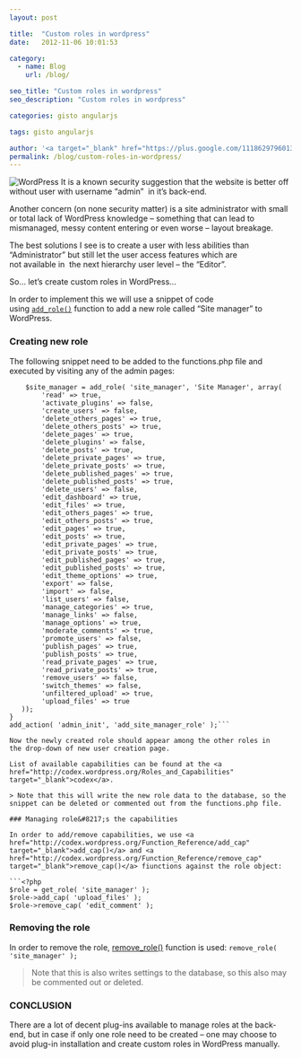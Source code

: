 ```yaml
---
layout: post

title:  "Custom roles in wordpress"
date:   2012-11-06 10:01:53

category:
  - name: Blog
    url: /blog/

seo_title: "Custom roles in wordpress"
seo_description: "Custom roles in wordpress"

categories: gisto angularjs

tags: gisto angularjs

author: '<a target="_blank" href="https://plus.google.com/111862979601357461785" rel="publisher">Sasha Khamkov</a>'
permalink: /blog/custom-roles-in-wordpress/
---
```


![WordPress](/uploads/wordpress-logo-stacked-rgb-e1350345712329.png) It is a known security suggestion that the website is better off without user with username &#8220;admin&#8221;  in it&#8217;s back-end.

Another concern (on none security matter) is a site administrator with small or total lack of WordPress knowledge &#8211; something that can lead to mismanaged, messy content entering or even worse &#8211; layout breakage.

The best solutions I see is to create a user with less abilities than &#8220;Administrator&#8221; but still let the user access features which are not available in  the next hierarchy user level &#8211; the &#8220;Editor&#8221;.

So&#8230; let&#8217;s create custom roles in WordPress&#8230;

In order to implement this we will use a snippet of code using <a href="http://codex.wordpress.org/Function_Reference/add_role" target="_blank">```add_role()```</a> function to add a new role called &#8220;Site manager&#8221; to WordPress.

### Creating new role

The following snippet need to be added to the functions.php file and executed by visiting any of the admin pages:

```function add_site_manager_role() {
    $site_manager = add_role( 'site_manager', 'Site Manager', array(
        'read' => true,
        'activate_plugins' => false,
        'create_users' => false,
        'delete_others_pages' => true,
        'delete_others_posts' => true,
        'delete_pages' => true,
        'delete_plugins' => false,
        'delete_posts' => true,
        'delete_private_pages' => true,
        'delete_private_posts' => true,
        'delete_published_pages' => true,
        'delete_published_posts' => true,
        'delete_users' => false,
        'edit_dashboard' => true,
        'edit_files' => true,
        'edit_others_pages' => true,
        'edit_others_posts' => true,
        'edit_pages' => true,
        'edit_posts' => true,
        'edit_private_pages' => true,
        'edit_private_posts' => true,
        'edit_published_pages' => true,
        'edit_published_posts' => true,
        'edit_theme_options' => true,
        'export' => false,
        'import' => false,
        'list_users' => false,
        'manage_categories' => true,
        'manage_links' => false,
        'manage_options' => true,
        'moderate_comments' => true,
        'promote_users' => false,
        'publish_pages' => true,
        'publish_posts' => true,
        'read_private_pages' => true,
        'read_private_posts' => true,
        'remove_users' => false,
        'switch_themes' => false,
        'unfiltered_upload' => true,
        'upload_files' => true
   ));
}
add_action( 'admin_init', 'add_site_manager_role' );```

Now the newly created role should appear among the other roles in the drop-down of new user creation page.

List of available capabilities can be found at the <a href="http://codex.wordpress.org/Roles_and_Capabilities" target="_blank">codex</a>.

> Note that this will write the new role data to the database, so the snippet can be deleted or commented out from the functions.php file.

### Managing role&#8217;s the capabilities

In order to add/remove capabilities, we use <a href="http://codex.wordpress.org/Function_Reference/add_cap" target="_blank">add_cap()</a> and <a href="http://codex.wordpress.org/Function_Reference/remove_cap" target="_blank">remove_cap()</a> fiunctions against the role object:

```<?php
$role = get_role( 'site_manager' );
$role->add_cap( 'upload_files' );
$role->remove_cap( 'edit_comment' );
```

### Removing the role

In order to remove the role, <a href="http://codex.wordpress.org/Function_Reference/remove_role" target="_blank">remove_role()</a> function is used: ```remove_role( 'site_manager' );```

> Note that this is also writes settings to the database, so this also may be commented out or deleted.

### CONCLUSION

There are a lot of decent plug-ins available to manage roles at the back-end, but in case if only one role need to be created &#8211; one may choose to avoid plug-in installation and create custom roles in WordPress manually.
